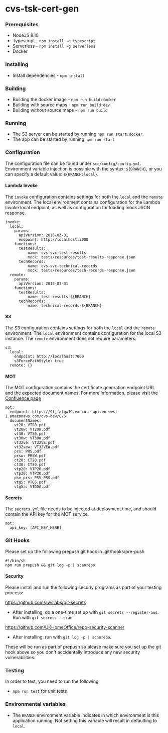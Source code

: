  # cvs-tsk-cert-gen

### Prerequisites
- NodeJS 8.10
- Typescript - `npm install -g typescript`
- Serverless - `npm install -g serverless`
- Docker

### Installing
- Install dependencies - `npm install`

### Building
- Building the docker image - `npm run build:docker`
- Building with source maps - `npm run build:dev`
- Building without source maps - `npm run build`

### Running
- The S3 server can be started by running `npm run start:docker`.
- The app can be started by running `npm run start`

### Configuration
The configuration file can be found under `src/config/config.yml`.
Environment variable injection is possible with the syntax:
`${BRANCH}`, or you can specify a default value: `${BRANCH:local}`.

#### Lambda Invoke
The `invoke` configuration contains settings for both the `local` and the `remote` environment.
The local environment contains configuration for the Lambda Invoke local endpoint, as well as configuration for loading mock JSON response.
```
invoke:
  local:
    params:
      apiVersion: 2015-03-31
      endpoint: http://localhost:3000
    functions:
      testResults:
          name: cvs-svc-test-results
          mock: tests/resources/test-results-response.json
      techRecords:
          name: cvs-svc-technical-records
          mock: tests/resources/tech-records-response.json
  remote:
    params:
      apiVersion: 2015-03-31
    functions:
      testResults:
          name: test-results-${BRANCH}
      techRecords:
          name: technical-records-${BRANCH}
```
#### S3
The S3 configuration contains settings for both the `local` and the `remote` environment. The `local` environment contains configuration for the local S3 instance. The `remote` environment does not require parameters.
```
s3:
  local:
    endpoint: http://localhost:7000
    s3ForcePathStyle: true
  remote: {}
```
#### MOT
The MOT configuration contains the certificate generation endpoint URL and the expected document names. For more information, please visit the [Confluence page](https://wiki.i-env.net/display/MP/Document+Generation+Service+Contract)
```
mot:
  endpoint: https://9fjfatqw19.execute-api.eu-west-1.amazonaws.com/cvs-dev/CVS
  documentNames:
    vt20: VT20.pdf
    vt20w: VT20W.pdf
    vt30: VT30.pdf
    vt30w: VT30W.pdf
    vt32ve: VT32VE.pdf
    vt32vew: VT32VEW.pdf
    prs: PRS.pdf
    prsw: PRSW.pdf
    ct20: CT20.pdf
    ct30: CT30.pdf
    vtp20: VTP20.pdf
    vtp30: VTP30.pdf
    psv_prs: PSV_PRS.pdf
    vtg5: VTG5.pdf
    vtg5a: VTG5A.pdf
```
#### Secrets
The `secrets.yml` file needs to be injected at deployment time, and should contain the API key for the MOT service.
```
mot:
  api_key: [API_KEY_HERE]
```

### Git Hooks

Please set up the following prepush git hook in .git/hooks/pre-push

```
#!/bin/sh
npm run prepush && git log -p | scanrepo

```

#### Security

Please install and run the following securiy programs as part of your testing process:

https://github.com/awslabs/git-secrets

- After installing, do a one-time set up with `git secrets --register-aws`. Run with `git secrets --scan`.

https://github.com/UKHomeOffice/repo-security-scanner

- After installing, run with `git log -p | scanrepo`.

These will be run as part of prepush so please make sure you set up the git hook above so you don't accidentally introduce any new security vulnerabilities.

### Testing
In order to test, you need to run the following:
- `npm run test` for unit tests


### Environmental variables

- The `BRANCH` environment variable indicates in which environment is this application running. Not setting this variable will result in defaulting to `local`.
